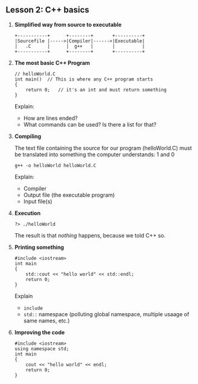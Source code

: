 ## Lesson 2: C++ basics

1. **Simplified way from source to executable**

    ```
    +-----------+      +--------+       +----------+
    |Sourcefile |----->|Compiler|------>|Executable|
    |   .C      |      |  g++   |       |          |
    +-----------+      +--------+       +----------+
    ```

2. **The most basic C++ Program**
    
    ```
    // helloWorld.C
    int main()  // This is where any C++ program starts
    {
        return 0;   // it's an int and must return something
    }
    ```

    Explain:
    * How are lines ended?
    * What commands can be used? Is there a list for that?

3. **Compiling**
    
    The text file containing the source for our program (helloWorld.C) must be
    translated into something the computer understands: 1 and 0

    ```
    g++ -o helloWorld helloWorld.C
    ```

    Explain:
    * Compiler
    * Output file (the executable program)
    * Input file(s)

4. **Execution**

    ```
    ?> ./helloWorld
    ```
    The result is that *nothing* happens, because we told C++ so.

5. **Printing something**

    ```
    #include <iostream>
    int main
    {
        std::cout << "hello world" << std::endl;
        return 0;
    }
    ```

    Explain
    * ``include``
    * ``std::`` namespace (polluting global namespace, multiple usaage of same
            names, etc.)

6. **Improving the code**

    ```
    #include <iostream>
    using namespace std;
    int main
    {
        cout << "hello world" << endl;
        return 0;
    }
    ```
